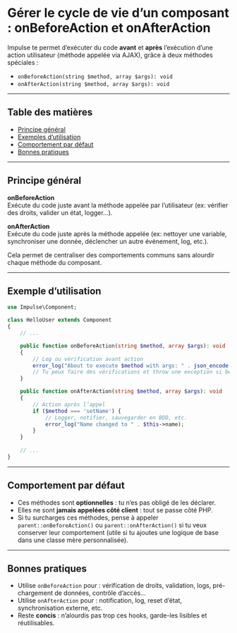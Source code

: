 # Gérer le cycle de vie d’un composant : onBeforeAction et onAfterAction

Impulse te permet d’exécuter du code **avant** et **après** l’exécution d’une action utilisateur (méthode appelée via AJAX), 
grâce à deux méthodes spéciales :
* `onBeforeAction(string $method, array $args): void`
* `onAfterAction(string $method, array $args): void`

---

## Table des matières

- [Principe général](#principe-général)
- [Exemples d’utilisation](#exemples-d-utilisation)
- [Comportement par défaut](#comportement-par-défaut)
- [Bonnes pratiques](#bonnes-pratiques)

---

## Principe général

**onBeforeAction**  
Exécute du code juste avant la méthode appelée par l’utilisateur (ex: vérifier des droits, valider un état, logger…).  

**onAfterAction**  
Exécute du code juste après la méthode appelée (ex: nettoyer une variable, synchroniser une donnée, déclencher un autre
événement, log, etc.).

Cela permet de centraliser des comportements communs sans alourdir chaque méthode du composant.

---

## Exemple d’utilisation

```php
use Impulse\Component;

class HelloUser extends Component
{
    // ...

    public function onBeforeAction(string $method, array $args): void
    {
        // Log ou vérification avant action
        error_log("About to execute $method with args: " . json_encode($args));
        // Tu peux faire des vérifications et throw une exception si besoin
    }

    public function onAfterAction(string $method, array $args): void
    {
        // Action après l’appel
        if ($method === 'setName') {
            // Logger, notifier, sauvegarder en BDD, etc.
            error_log("Name changed to " . $this->name);
        }
    }
    
    // ...
}
```

---

## Comportement par défaut

* Ces méthodes sont **optionnelles** : tu n’es pas obligé de les déclarer.
* Elles ne sont **jamais appelées côté client** : tout se passe côté PHP.
* Si tu surcharges ces méthodes, pense à appeler `parent::onBeforeAction()` ou `parent::onAfterAction()` si tu veux 
conserver leur comportement (utile si tu ajoutes une logique de base dans une classe mère personnalisée).

---

## Bonnes pratiques

* Utilise `onBeforeAction` pour : vérification de droits, validation, logs, pré-chargement de données, contrôle d’accès...
* Utilise `onAfterAction` pour : notification, log, reset d’état, synchronisation externe, etc.
* Reste **concis** : n’alourdis pas trop ces hooks, garde-les lisibles et réutilisables.
